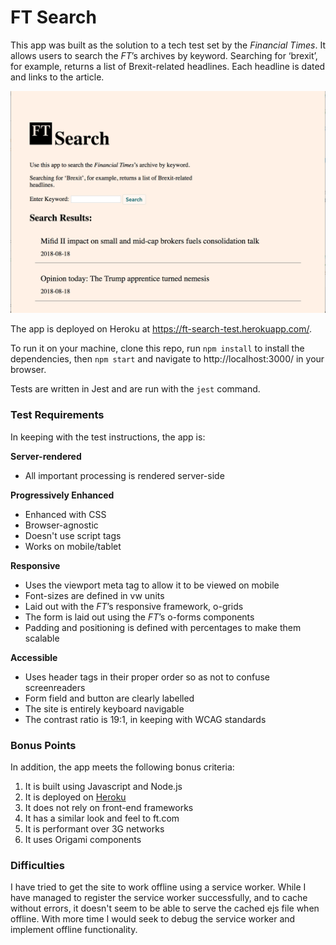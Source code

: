 # FT Search

This app was built as the solution to a tech test set by the <em>Financial Times</em>. It allows users to search the <em>FT</em>’s archives by keyword. Searching for ‘brexit’, for example, returns a list of Brexit-related headlines. Each headline is dated and links to the article.

![screenshot](/public/images/ScreenShot.png)

The app is deployed on Heroku at https://ft-search-test.herokuapp.com/.

To run it on your machine, clone this repo, run `npm install` to install the dependencies, then `npm start` and navigate to http://localhost:3000/ in your browser.

Tests are written in Jest and are run with the `jest` command.

### Test Requirements

In keeping with the test instructions, the app is:

<strong>Server-rendered</strong>
* All important processing is rendered server-side

<strong>Progressively Enhanced</strong>
* Enhanced with CSS
* Browser-agnostic
* Doesn't use script tags
* Works on mobile/tablet

<strong>Responsive</strong>
* Uses the viewport meta tag to allow it to be viewed on mobile
* Font-sizes are defined in vw units
* Laid out with the <em>FT</em>’s responsive framework, o-grids
* The form is laid out using the <em>FT</em>’s o-forms components
* Padding and positioning is defined with percentages to make them scalable

<strong>Accessible</strong>
* Uses header tags in their proper order so as not to confuse screenreaders
* Form field and button are clearly labelled
* The site is entirely keyboard navigable
* The contrast ratio is 19:1, in keeping with WCAG standards

### Bonus Points

In addition, the app meets the following bonus criteria:
1. It is built using Javascript and Node.js
2. It is deployed on [Heroku](https://ft-search-test.herokuapp.com/)
3. It does not rely on front-end frameworks
4. It has a similar look and feel to ft.com
5. It is performant over 3G networks
6. It uses Origami components

### Difficulties
I have tried to get the  site to work offline using a service worker. While I have managed to register the service worker successfully, and to cache without errors, it doesn't seem to be able to serve the cached ejs file when offline. With more time I would seek to debug the service worker and implement offline functionality.
